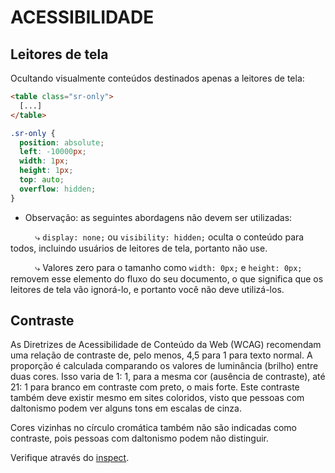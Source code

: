 # ACESSIBILIDADE

## Leitores de tela

Ocultando visualmente conteúdos destinados apenas a leitores de tela:

```html
<table class="sr-only">
  [...]
</table>
```

```css
.sr-only {
  position: absolute;
  left: -10000px;
  width: 1px;
  height: 1px;
  top: auto;
  overflow: hidden;
}
```

* Observação: as seguintes abordagens não devem ser utilizadas:

&nbsp;&nbsp;&nbsp;&nbsp;&nbsp;&nbsp;&nbsp;&nbsp;&nbsp;&nbsp;⤷ `display: none;` ou `visibility: hidden;` oculta o conteúdo para todos, incluindo usuários de leitores de tela, portanto não use.

&nbsp;&nbsp;&nbsp;&nbsp;&nbsp;&nbsp;&nbsp;&nbsp;&nbsp;&nbsp;⤷ Valores zero para o tamanho como `width: 0px;` e `height: 0px;` removem esse elemento do fluxo do seu documento, o que significa que os leitores de tela vão ignorá-lo, e portanto você não deve utilizá-los.

## Contraste

As Diretrizes de Acessibilidade de Conteúdo da Web (WCAG) recomendam uma relação de contraste de, pelo menos, 4,5 para 1 para texto normal. A proporção é calculada comparando os valores de luminância (brilho) entre duas cores. Isso varia de 1: 1, para a mesma cor (ausência de contraste), até 21: 1 para branco em contraste com preto, o mais forte. Este contraste também deve existir mesmo em sites coloridos, visto que pessoas com daltonismo podem ver alguns tons em escalas de cinza.

Cores vizinhas no círculo cromática também não são indicadas como contraste, pois pessoas com daltonismo podem não distinguir.

Verifique através do [inspect](https://docs.microsoft.com/pt-br/microsoft-edge/devtools-guide-chromium/accessibility/color-picker).
